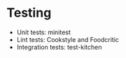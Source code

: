 # Testing

* Unit tests: minitest
* Lint tests: Cookstyle and Foodcritic
* Integration tests: test-kitchen
